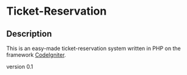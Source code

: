 # Ticket-Reservation #
## Description ##
This is an easy-made ticket-reservation system written in PHP
on the framework [CodeIgniter](https://codeigniter.com/).

version 0.1